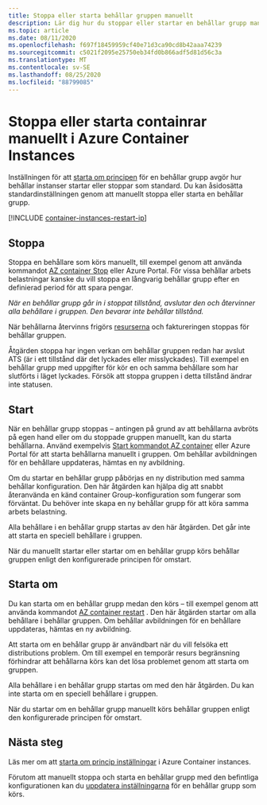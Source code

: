 ```yaml
---
title: Stoppa eller starta behållar gruppen manuellt
description: Lär dig hur du stoppar eller startar en behållar grupp manuellt i Azure Container Instances.
ms.topic: article
ms.date: 08/11/2020
ms.openlocfilehash: f697f18459959cf40e71d3ca90cd8b42aaa74239
ms.sourcegitcommit: c5021f2095e25750eb34fd0b866adf5d81d56c3a
ms.translationtype: MT
ms.contentlocale: sv-SE
ms.lasthandoff: 08/25/2020
ms.locfileid: "88799085"
---
```

# <a name="manually-stop-or-start-containers-in-azure-container-instances"></a>Stoppa eller starta containrar manuellt i Azure Container Instances

Inställningen för att [starta om principen](container-instances-restart-policy.md) för en behållar grupp avgör hur behållar instanser startar eller stoppar som standard. Du kan åsidosätta standardinställningen genom att manuellt stoppa eller starta en behållar grupp.

[!INCLUDE [container-instances-restart-ip](../../includes/container-instances-restart-ip.md)]

## <a name="stop"></a>Stoppa

Stoppa en behållare som körs manuellt, till exempel genom att använda kommandot [AZ container Stop][az-container-stop] eller Azure Portal. För vissa behållar arbets belastningar kanske du vill stoppa en långvarig behållar grupp efter en definierad period för att spara pengar. 

*När en behållar grupp går in i stoppat tillstånd, avslutar den och återvinner alla behållare i gruppen. Den bevarar inte behållar tillstånd.*

När behållarna återvinns frigörs [resurserna](container-instances-container-groups.md#resource-allocation) och faktureringen stoppas för behållar gruppen.

Åtgärden stoppa har ingen verkan om behållar gruppen redan har avslut ATS (är i ett tillstånd där det lyckades eller misslyckades). Till exempel en behållar grupp med uppgifter för kör en och samma behållare som har slutförts i läget lyckades. Försök att stoppa gruppen i detta tillstånd ändrar inte statusen. 

## <a name="start"></a>Start

När en behållar grupp stoppas – antingen på grund av att behållarna avbröts på egen hand eller om du stoppade gruppen manuellt, kan du starta behållarna. Använd exempelvis [Start kommandot AZ container][az-container-start] eller Azure Portal för att starta behållarna manuellt i gruppen. Om behållar avbildningen för en behållare uppdateras, hämtas en ny avbildning. 

Om du startar en behållar grupp påbörjas en ny distribution med samma behållar konfiguration. Den här åtgärden kan hjälpa dig att snabbt återanvända en känd container Group-konfiguration som fungerar som förväntat. Du behöver inte skapa en ny behållar grupp för att köra samma arbets belastning.

Alla behållare i en behållar grupp startas av den här åtgärden. Det går inte att starta en speciell behållare i gruppen.

När du manuellt startar eller startar om en behållar grupp körs behållar gruppen enligt den konfigurerade principen för omstart.
  
## <a name="restart"></a>Starta om

Du kan starta om en behållar grupp medan den körs – till exempel genom att använda kommandot [AZ container restart][az-container-restart] . Den här åtgärden startar om alla behållare i behållar gruppen. Om behållar avbildningen för en behållare uppdateras, hämtas en ny avbildning. 

Att starta om en behållar grupp är användbart när du vill felsöka ett distributions problem. Om till exempel en temporär resurs begränsning förhindrar att behållarna körs kan det lösa problemet genom att starta om gruppen.

Alla behållare i en behållar grupp startas om med den här åtgärden. Du kan inte starta om en speciell behållare i gruppen.

När du startar om en behållar grupp manuellt körs behållar gruppen enligt den konfigurerade principen för omstart.

## <a name="next-steps"></a>Nästa steg

Läs mer om att [starta om princip inställningar](container-instances-restart-policy.md) i Azure Container instances.

Förutom att manuellt stoppa och starta en behållar grupp med den befintliga konfigurationen kan du [uppdatera inställningarna](container-instances-update.md) för en behållar grupp som körs.

<!-- LINKS - External -->

<!-- LINKS - Internal -->
[az-container-restart]: /cli/azure/container?view=azure-cli-latest#az-container-restart
[az-container-start]: /cli/azure/container?view=azure-cli-latest#az-container-start
[az-container-stop]: /cli/azure/container?view=azure-cli-latest#az-container-stop
